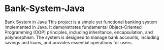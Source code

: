 # Bank-System-Java
Bank System in Java This project is a simple yet functional banking system implemented in Java. It demonstrates fundamental Object-Oriented Programming (OOP) principles, including inheritance, encapsulation, and polymorphism. The system is designed to manage bank accounts, including savings and loans, and provides essential operations for users.
